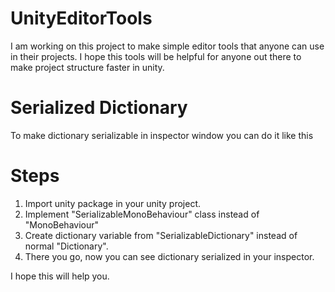 # UnityEditorTools

I am working on this project to make simple editor tools that anyone can use in their projects. I hope this tools will be helpful for anyone out there to make project structure faster in unity.


# Serialized Dictionary

To make dictionary serializable in inspector window you can do it like this

# Steps

1) Import unity package in your unity project.
2) Implement "SerializableMonoBehaviour" class instead of "MonoBehaviour"
3) Create dictionary variable from "SerializableDictionary" instead of normal "Dictionary".
4) There you go, now you can see dictionary serialized in your inspector.

I hope this will help you.

